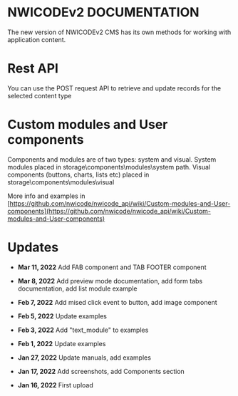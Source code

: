 # NWICODEv2 DOCUMENTATION
The new version of NWICODEv2 CMS has its own methods for working with application content.  

# Rest API
You can use the POST request API to retrieve and update records for the selected content type

# Custom modules and User components
Components and modules are of two types: system and visual. 
System modules placed in storage\components\modules\system path.
Visual components (buttons, charts, lists etc) placed in storage\components\modules\visual

More info and examples in [https://github.com/nwicode/nwicode_api/wiki/Custom-modules-and-User-components](https://github.com/nwicode/nwicode_api/wiki/Custom-modules-and-User-components)


# Updates
- **Mar 11, 2022**
Add FAB component and TAB FOOTER component

- **Mar 8, 2022**
Add preview mode documentation, add form tabs documentation, add list module example

- **Feb 7, 2022**
Add mised click event to button, add image component

- **Feb 5, 2022**
Update examples

- **Feb 3, 2022**
Add "text_module" to examples

- **Feb 1, 2022**
Update examples

- **Jan 27, 2022**
Update manuals, add examples

- **Jan 17, 2022**
Add screenshots, add Components section

- **Jan 16, 2022**
First upload